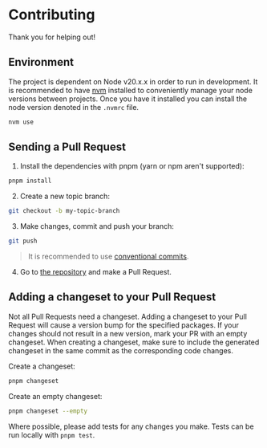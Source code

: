 # Contributing

Thank you for helping out!

## Environment

The project is dependent on Node v20.x.x in order to run in development. It is recommended to have [nvm](https://github.com/nvm-sh/nvm?tab=readme-ov-file#node-version-manager---) installed to conveniently manage your node versions between projects. Once you have it installed you can install the node version denoted in the `.nvmrc` file.

```bash
nvm use
```

## Sending a Pull Request

1. Install the dependencies with pnpm (yarn or npm aren't supported):

```sh
pnpm install
```

2. Create a new topic branch:

```sh
git checkout -b my-topic-branch
```

3. Make changes, commit and push your branch:

```sh
git push
```

> It is recommended to use [conventional commits](https://www.conventionalcommits.org/).

4. Go to [the repository](https://github.com/noaignite/accelerator) and make a Pull Request.

## Adding a changeset to your Pull Request

Not all Pull Requests need a changeset. Adding a changeset to your Pull Request will cause a version bump for the specified packages. If your changes should not result in a new version, mark your PR with an empty changeset. When creating a changeset, make sure to include the generated changeset in the same commit as the corresponding code changes.

Create a changeset:

```sh
pnpm changeset
```

Create an empty changeset:

```sh
pnpm changeset --empty
```

<!--
### Trying the changes on the documentation site

The documentation site is built with [framework] and contains examples.
This is a great place to experiment with your changes.

To get started:

```sh
pnpm dev
```

You can now access the documentation site [locally](http://localhost:3000).
 -->

Where possible, please add tests for any changes you make.
Tests can be run locally with `pnpm test`.
